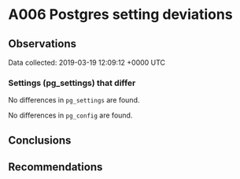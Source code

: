 # A006 Postgres setting deviations #

## Observations ##
Data collected: 2019-03-19 12:09:12 +0000 UTC  

### Settings (pg_settings) that differ ###

No differences in `pg_settings` are found.


No differences in `pg_config` are found.



## Conclusions ##


## Recommendations ##

